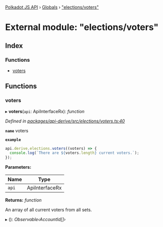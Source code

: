 [Polkadot JS API](../README.md) › [Globals](../globals.md) › ["elections/voters"](_elections_voters_.md)

# External module: "elections/voters"

## Index

### Functions

* [voters](_elections_voters_.md#voters)

## Functions

###  voters

▸ **voters**(`api`: ApiInterfaceRx): *function*

*Defined in [packages/api-derive/src/elections/voters.ts:40](https://github.com/polkadot-js/api/blob/8ed2bda3a8/packages/api-derive/src/elections/voters.ts#L40)*

**`name`** voters

**`example`** 
<BR>

```javascript
api.derive.elections.voters((voters) => {
  console.log(`There are ${voters.length} current voters.`);
});
```

**Parameters:**

Name | Type |
------ | ------ |
`api` | ApiInterfaceRx |

**Returns:** *function*

An array of all current voters from all sets.

▸ (): *Observable‹AccountId[]›*
